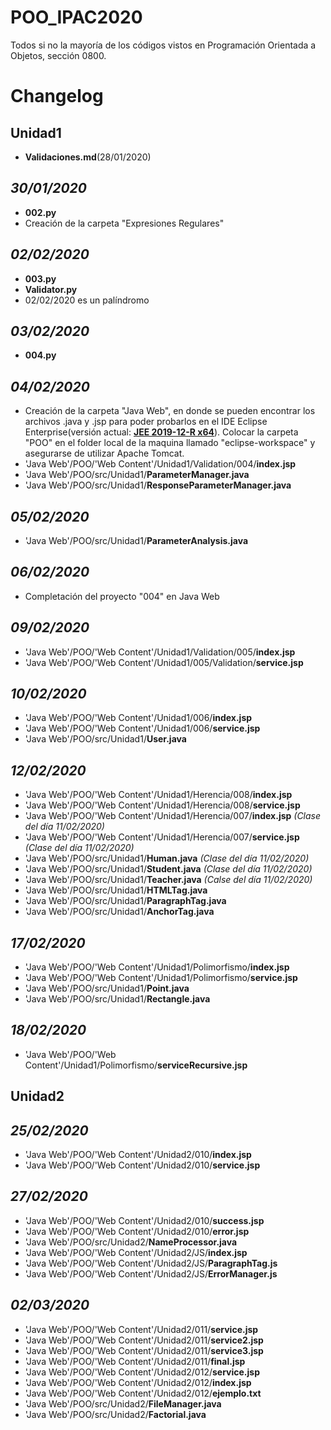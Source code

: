 # POO_IPAC2020

Todos si no la mayoría de los códigos vistos en Programación Orientada a Objetos, sección 0800.

# Changelog

## Unidad1

- **Validaciones.md**(28/01/2020)

*30/01/2020*
----------

- **002.py**&nbsp;
- Creación de la carpeta "Expresiones Regulares"

*02/02/2020*
----------
- **003.py**&nbsp;
- **Validator.py**&nbsp;
- 02/02/2020 es un palíndromo&nbsp;

*03/02/2020*
----------
- **004.py**

*04/02/2020*
----------
- Creación de la carpeta "Java Web", en donde se pueden encontrar los archivos .java y .jsp para poder probarlos en el IDE Eclipse Enterprise(versión actual: **[JEE 2019-12-R x64](https://www.eclipse.org/downloads/packages/release/2019-12/r/eclipse-ide-enterprise-java-developers)**). Colocar la carpeta "POO" en el folder local de la maquina llamado "eclipse-workspace" y asegurarse de utilizar Apache Tomcat.&nbsp;
- 'Java Web'/POO/'Web Content'/Unidad1/Validation/004/**index.jsp**&nbsp;
- 'Java Web'/POO/src/Unidad1/**ParameterManager.java**&nbsp;
- 'Java Web'/POO/src/Unidad1/**ResponseParameterManager.java**&nbsp;

*05/02/2020*
-----------
- 'Java Web'/POO/src/Unidad1/**ParameterAnalysis.java**&nbsp;

*06/02/2020*
-----------
- Completación del proyecto "004" en Java Web &nbsp;

*09/02/2020*
-----------
- 'Java Web'/POO/'Web Content'/Unidad1/Validation/005/**index.jsp** &nbsp;
- 'Java Web'/POO/'Web Content'/Unidad1/005/Validation/**service.jsp** &nbsp;

*10/02/2020*
-----------
- 'Java Web'/POO/'Web Content'/Unidad1/006/**index.jsp** &nbsp;
- 'Java Web'/POO/'Web Content'/Unidad1/006/**service.jsp** &nbsp;
- 'Java Web'/POO/src/Unidad1/**User.java**&nbsp;

*12/02/2020*
------------
- 'Java Web'/POO/'Web Content'/Unidad1/Herencia/008/**index.jsp** &nbsp;
- 'Java Web'/POO/'Web Content'/Unidad1/Herencia/008/**service.jsp** &nbsp;
- 'Java Web'/POO/'Web Content'/Unidad1/Herencia/007/**index.jsp** *(Clase del día 11/02/2020)* &nbsp;
- 'Java Web'/POO/'Web Content'/Unidad1/Herencia/007/**service.jsp** *(Clase del día 11/02/2020)* &nbsp;
- 'Java Web'/POO/src/Unidad1/**Human.java** *(Clase del día 11/02/2020)* &nbsp;
- 'Java Web'/POO/src/Unidad1/**Student.java** *(Clase del día 11/02/2020)* &nbsp;
- 'Java Web'/POO/src/Unidad1/**Teacher.java** *(Calse del día 11/02/2020)* &nbsp;
- 'Java Web'/POO/src/Unidad1/**HTMLTag.java**&nbsp;
- 'Java Web'/POO/src/Unidad1/**ParagraphTag.java**&nbsp;
- 'Java Web'/POO/src/Unidad1/**AnchorTag.java**&nbsp;

*17/02/2020*
------------
- 'Java Web'/POO/'Web Content'/Unidad1/Polimorfismo/**index.jsp** &nbsp;
- 'Java Web'/POO/'Web Content'/Unidad1/Polimorfismo/**service.jsp** &nbsp;
- 'Java Web'/POO/src/Unidad1/**Point.java**&nbsp;
- 'Java Web'/POO/src/Unidad1/**Rectangle.java**&nbsp;

*18/02/2020*
------------
- 'Java Web'/POO/'Web Content'/Unidad1/Polimorfismo/**serviceRecursive.jsp** &nbsp;

## Unidad2

*25/02/2020*
------------
- 'Java Web'/POO/'Web Content'/Unidad2/010/**index.jsp** &nbsp;
- 'Java Web'/POO/'Web Content'/Unidad2/010/**service.jsp** &nbsp;

*27/02/2020*
------------
- 'Java Web'/POO/'Web Content'/Unidad2/010/**success.jsp** &nbsp;
- 'Java Web'/POO/'Web Content'/Unidad2/010/**error.jsp** &nbsp;
- 'Java Web'/POO/src/Unidad2/**NameProcessor.java** &nbsp;
- 'Java Web'/POO/'Web Content'/Unidad2/JS/**index.jsp** &nbsp;
- 'Java Web'/POO/'Web Content'/Unidad2/JS/**ParagraphTag.js** &nbsp;
- 'Java Web'/POO/'Web Content'/Unidad2/JS/**ErrorManager.js** &nbsp;

*02/03/2020*
------------
- 'Java Web'/POO/'Web Content'/Unidad2/011/**service.jsp** &nbsp;
- 'Java Web'/POO/'Web Content'/Unidad2/011/**service2.jsp** &nbsp;
- 'Java Web'/POO/'Web Content'/Unidad2/011/**service3.jsp** &nbsp;
- 'Java Web'/POO/'Web Content'/Unidad2/011/**final.jsp** &nbsp;
- 'Java Web'/POO/'Web Content'/Unidad2/012/**service.jsp** &nbsp;
- 'Java Web'/POO/'Web Content'/Unidad2/012/**index.jsp** &nbsp;
- 'Java Web'/POO/'Web Content'/Unidad2/012/**ejemplo.txt** &nbsp;
- 'Java Web'/POO/src/Unidad2/**FileManager.java** &nbsp;
- 'Java Web'/POO/src/Unidad2/**Factorial.java** &nbsp;
